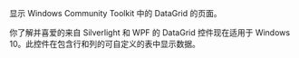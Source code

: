 ﻿显示 Windows Community Toolkit 中的 DataGrid 的页面。

你了解并喜爱的来自 Silverlight 和 WPF 的 DataGrid 控件现在适用于 Windows 10。此控件在包含行和列的可自定义的表中显示数据。
